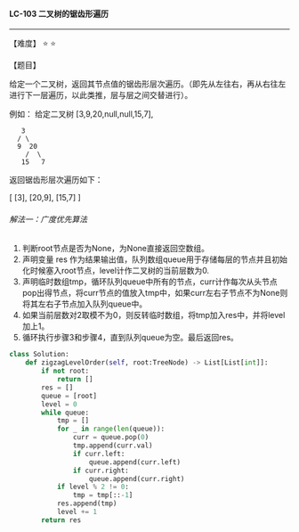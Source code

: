 #### LC-103 二叉树的锯齿形遍历

------

【难度】 ⭐ ⭐ 

【题目】

给定一个二叉树，返回其节点值的锯齿形层次遍历。（即先从左往右，再从右往左进行下一层遍历，以此类推，层与层之间交替进行）。

例如：
给定二叉树 [3,9,20,null,null,15,7],

       3
      / \
      9  20
        /  \
       15   7

返回锯齿形层次遍历如下：

[
  [3],
  [20,9],
  [15,7]
]

###### 解法一：广度优先算法

1.  判断root节点是否为None，为None直接返回空数组。
2.  声明变量 res 作为结果输出值，队列数组queue用于存储每层的节点并且初始化时候塞入root节点，level计作二叉树的当前层数为0.
3.  声明临时数组tmp，循环队列queue中所有的节点，curr计作每次从头节点pop出得节点，将curr节点的值放入tmp中，如果curr左右子节点不为None则将其左右子节点加入队列queue中。
4.  如果当前层数对2取模不为0，则反转临时数组，将tmp加入res中，并将level加上1。
5.  循环执行步骤3和步骤4，直到队列queue为空。最后返回res。

```python
class Solution:
    def zigzagLevelOrder(self, root:TreeNode) -> List[List[int]]:
        if not root:
            return []
        res = []
		queue = [root]
        level = 0
        while queue:
            tmp = []
            for _ in range(len(queue)):
                curr = queue.pop(0)
                tmp.append(curr.val)
                if curr.left:
                    queue.append(curr.left)
                if curr.right:
                    queue.append(curr.right)
            if level % 2 != 0:
                tmp = tmp[::-1]
            res.append(tmp)
            level += 1
        return res
                
```


